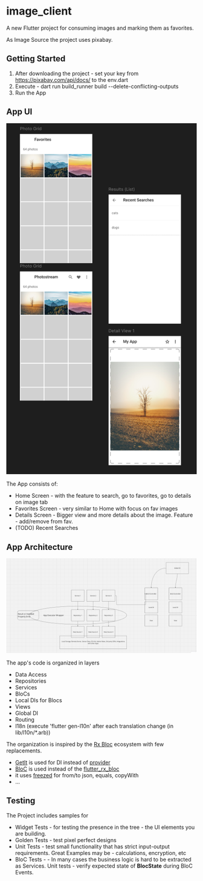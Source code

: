 # image_client

A new Flutter project for consuming images and marking them as favorites.

As Image Source the project uses pixabay.

## Getting Started

1. After downloading the project - set your key from https://pixabay.com/api/docs/ to the env.dart
2. Execute - dart run build_runner build --delete-conflicting-outputs
3. Run the App

## App UI

![App UI](app_ui.png)

The App consists of:

- Home Screen - with the feature to search, go to favorites, go to details on image tab
- Favorites Screen - very similar to Home with focus on fav images
- Details Screen - Bigger view and more details about the image. Feature - add/remove from fav.
- (TODO) Recent Searches

## App Architecture

![App Architecture](architecture.png)

The app's code is organized in layers

- Data Access
- Repositories
- Services
- BloCs
- Local DIs for Blocs
- Views
- Global DI
- Routing
- I18n (execute 'flutter gen-l10n' after each translation change (in lib/l10n/*.arb)) 

The organization is inspired by the [Rx Bloc](https://pub.dev/packages/rx_bloc) ecosystem with few
replacements.

- [GetIt](https://pub.dev/packages/get_it) is used for DI instead
  of [provider](https://pub.dev/packages/provider)
- [BloC](https://pub.dev/packages/bloc)  is used instead of
  the [flutter_rx_bloc](https://pub.dev/packages/flutter_rx_bloc)
- it uses [freezed](https://pub.dev/packages/freezed) for from/to json, equals, copyWith
- ...

## Testing

The Project includes samples for

- Widget Tests - for testing the presence in the tree - the UI elements you are building.
- Golden Tests - test pixel perfect designs
- Unit Tests - test small functionality that has strict input-output requirements. Great Examples
  may be - calculations, encryption, etc
- BloC Tests - - In many cases the business logic is hard to be extracted as Services. Unit tests -
  verify expected state of **BlocState** during BloC Events.

